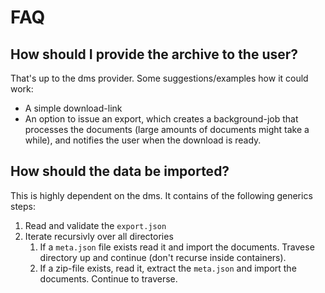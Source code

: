 # FAQ

## How should I provide the archive to the user?
That's up to the dms provider. Some suggestions/examples how it could work:
* A simple download-link
* An option to  issue an export, which creates a background-job that processes the documents (large amounts of documents might take a while), and notifies the user when the download is ready.

## How should the data be imported?
This is highly dependent on the dms. It contains of the following generics steps:
1. Read and validate the `export.json`
2. Iterate recursivly over all directories
   1. If a `meta.json` file exists read it and import the documents. Travese directory up and continue (don't recurse inside containers).
   1. If a zip-file exists, read it, extract the `meta.json` and import the documents. Continue to traverse.
